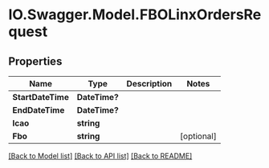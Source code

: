 # IO.Swagger.Model.FBOLinxOrdersRequest
## Properties

Name | Type | Description | Notes
------------ | ------------- | ------------- | -------------
**StartDateTime** | **DateTime?** |  | 
**EndDateTime** | **DateTime?** |  | 
**Icao** | **string** |  | 
**Fbo** | **string** |  | [optional] 

[[Back to Model list]](../README.md#documentation-for-models) [[Back to API list]](../README.md#documentation-for-api-endpoints) [[Back to README]](../README.md)

